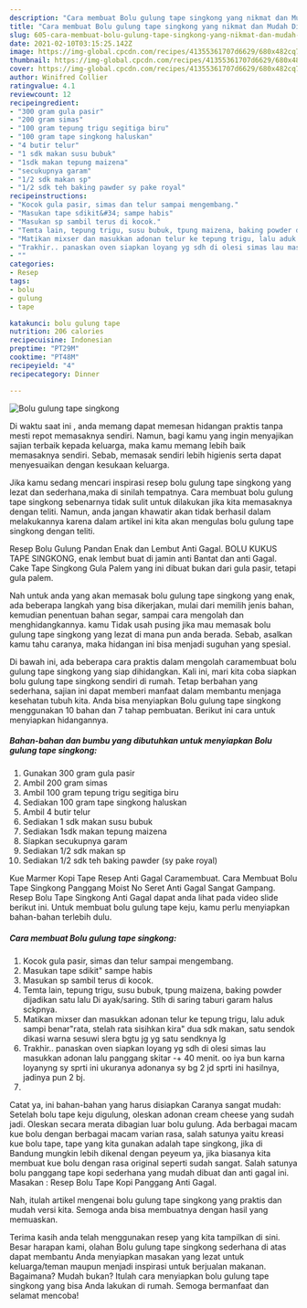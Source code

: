 ```yaml
---
description: "Cara membuat Bolu gulung tape singkong yang nikmat dan Mudah Dibuat"
title: "Cara membuat Bolu gulung tape singkong yang nikmat dan Mudah Dibuat"
slug: 605-cara-membuat-bolu-gulung-tape-singkong-yang-nikmat-dan-mudah-dibuat
date: 2021-02-10T03:15:25.142Z
image: https://img-global.cpcdn.com/recipes/41355361707d6629/680x482cq70/bolu-gulung-tape-singkong-foto-resep-utama.jpg
thumbnail: https://img-global.cpcdn.com/recipes/41355361707d6629/680x482cq70/bolu-gulung-tape-singkong-foto-resep-utama.jpg
cover: https://img-global.cpcdn.com/recipes/41355361707d6629/680x482cq70/bolu-gulung-tape-singkong-foto-resep-utama.jpg
author: Winifred Collier
ratingvalue: 4.1
reviewcount: 12
recipeingredient:
- "300 gram gula pasir"
- "200 gram simas"
- "100 gram tepung trigu segitiga biru"
- "100 gram tape singkong haluskan"
- "4 butir telur"
- "1 sdk makan susu bubuk"
- "1sdk makan tepung maizena"
- "secukupnya garam"
- "1/2 sdk makan sp"
- "1/2 sdk teh baking pawder sy pake royal"
recipeinstructions:
- "Kocok gula pasir, simas dan telur sampai mengembang."
- "Masukan tape sdikit&#34; sampe habis"
- "Masukan sp sambil terus di kocok."
- "Temta lain, tepung trigu, susu bubuk, tpung maizena, baking powder dijadikan satu lalu Di ayak/saring. Stlh di saring taburi garam halus sckpnya."
- "Matikan mixser dan masukkan adonan telur ke tepung trigu, lalu aduk sampi benar&#34;rata, stelah rata sisihkan kira&#34; dua sdk makan, satu sendok dikasi warna sesuwi slera bgtu jg yg satu sendknya lg"
- "Trakhir.. panaskan oven siapkan loyang yg sdh di olesi simas lau masukkan adonan lalu panggang skitar -+ 40 menit. oo iya bun karna loyanyng sy sprti ini ukuranya adonanya sy bg 2 jd sprti ini hasilnya, jadinya pun 2 bj."
- ""
categories:
- Resep
tags:
- bolu
- gulung
- tape

katakunci: bolu gulung tape 
nutrition: 206 calories
recipecuisine: Indonesian
preptime: "PT29M"
cooktime: "PT48M"
recipeyield: "4"
recipecategory: Dinner

---
```



![Bolu gulung tape singkong](https://img-global.cpcdn.com/recipes/41355361707d6629/680x482cq70/bolu-gulung-tape-singkong-foto-resep-utama.jpg)

Di waktu  saat ini , anda memang dapat memesan hidangan praktis tanpa mesti repot memasaknya sendiri. Namun, bagi kamu yang ingin menyajikan sajian terbaik kepada keluarga, maka kamu memang lebih baik memasaknya sendiri. Sebab, memasak sendiri lebih higienis serta dapat menyesuaikan dengan kesukaan keluarga.

Jika kamu sedang mencari inspirasi resep bolu gulung tape singkong yang lezat dan sederhana,maka di sinilah tempatnya. Cara membuat bolu gulung tape singkong  sebenarnya tidak sulit untuk dilakukan jika kita memasaknya dengan teliti. Namun, anda jangan khawatir akan tidak berhasil dalam melakukannya 
karena dalam artikel ini kita akan mengulas bolu gulung tape singkong dengan teliti.  

Resep Bolu Gulung Pandan Enak dan Lembut Anti Gagal. BOLU KUKUS TAPE SINGKONG, enak lembut buat di jamin anti Bantat dan anti Gagal. Cake Tape Singkong Gula Palem yang ini dibuat bukan dari gula pasir, tetapi gula palem.

Nah untuk anda yang akan memasak bolu gulung tape singkong yang enak, ada beberapa langkah yang bisa dikerjakan, mulai dari memilih jenis bahan, kemudian penentuan bahan segar, sampai cara mengolah dan menghidangkannya. kamu Tidak usah pusing jika mau memasak bolu gulung tape singkong yang lezat di mana pun anda berada. Sebab, asalkan kamu  tahu caranya, maka hidangan ini bisa menjadi suguhan yang spesial.

Di bawah ini, ada beberapa cara praktis  dalam mengolah caramembuat bolu gulung tape singkong yang siap dihidangkan. Kali ini, mari kita coba siapkan bolu gulung tape singkong sendiri di rumah. Tetap berbahan yang sederhana, sajian ini dapat memberi manfaat dalam membantu menjaga kesehatan tubuh kita. Anda bisa menyiapkan Bolu gulung tape singkong menggunakan 10 bahan dan 7 tahap pembuatan. Berikut ini cara untuk menyiapkan hidangannya.

<!--inarticleads1-->

##### Bahan-bahan dan bumbu yang dibutuhkan untuk menyiapkan Bolu gulung tape singkong:

1. Gunakan 300 gram gula pasir
1. Ambil 200 gram simas
1. Ambil 100 gram tepung trigu segitiga biru
1. Sediakan 100 gram tape singkong haluskan
1. Ambil 4 butir telur
1. Sediakan 1 sdk makan susu bubuk
1. Sediakan 1sdk makan tepung maizena
1. Siapkan secukupnya garam
1. Sediakan 1/2 sdk makan sp
1. Sediakan 1/2 sdk teh baking pawder (sy pake royal)


Kue Marmer Kopi Tape Resep Anti Gagal Caramembuat. Cara Membuat Bolu Tape Singkong Panggang Moist No Seret Anti Gagal Sangat Gampang. Resep Bolu Tape Singkong Anti Gagal dapat anda lihat pada video slide berikut ini. Untuk membuat bolu gulung tape keju, kamu perlu menyiapkan bahan-bahan terlebih dulu. 

<!--inarticleads2-->

##### Cara membuat Bolu gulung tape singkong:

1. Kocok gula pasir, simas dan telur sampai mengembang.
1. Masukan tape sdikit&#34; sampe habis
1. Masukan sp sambil terus di kocok.
1. Temta lain, tepung trigu, susu bubuk, tpung maizena, baking powder dijadikan satu lalu Di ayak/saring. Stlh di saring taburi garam halus sckpnya.
1. Matikan mixser dan masukkan adonan telur ke tepung trigu, lalu aduk sampi benar&#34;rata, stelah rata sisihkan kira&#34; dua sdk makan, satu sendok dikasi warna sesuwi slera bgtu jg yg satu sendknya lg
1. Trakhir.. panaskan oven siapkan loyang yg sdh di olesi simas lau masukkan adonan lalu panggang skitar -+ 40 menit. oo iya bun karna loyanyng sy sprti ini ukuranya adonanya sy bg 2 jd sprti ini hasilnya, jadinya pun 2 bj.
1. 


Catat ya, ini bahan-bahan yang harus disiapkan Caranya sangat mudah: Setelah bolu tape keju digulung, oleskan adonan cream cheese yang sudah jadi. Oleskan secara merata dibagian luar bolu gulung. Ada berbagai macam kue bolu dengan berbagai macam varian rasa, salah satunya yaitu kreasi kue bolu tape, tape yang kita gunakan adalah tape singkong, jika di Bandung mungkin lebih dikenal dengan peyeum ya, jika biasanya kita membuat kue bolu dengan rasa original seperti sudah sangat. Salah satunya bolu panggang tape kopi sederhana yang mudah dibuat dan anti gagal ini. Masakan : Resep Bolu Tape Kopi Panggang Anti Gagal. 

Nah, itulah artikel mengenai  bolu gulung tape singkong  yang praktis dan mudah versi kita. Semoga anda bisa membuatnya dengan hasil yang memuaskan. 

Terima kasih anda telah menggunakan resep yang kita tampilkan di sini. Besar harapan kami, olahan  Bolu gulung tape singkong sederhana di atas dapat membantu Anda menyiapkan masakan yang lezat untuk keluarga/teman maupun menjadi inspirasi untuk berjualan makanan. Bagaimana? Mudah bukan? Itulah cara menyiapkan bolu gulung tape singkong yang bisa Anda lakukan di rumah. Semoga bermanfaat dan selamat mencoba!

